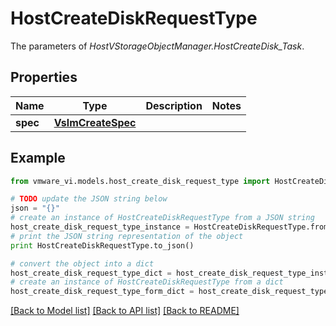 # HostCreateDiskRequestType

The parameters of *HostVStorageObjectManager.HostCreateDisk_Task*. 

## Properties
Name | Type | Description | Notes
------------ | ------------- | ------------- | -------------
**spec** | [**VslmCreateSpec**](VslmCreateSpec.md) |  | 

## Example

```python
from vmware_vi.models.host_create_disk_request_type import HostCreateDiskRequestType

# TODO update the JSON string below
json = "{}"
# create an instance of HostCreateDiskRequestType from a JSON string
host_create_disk_request_type_instance = HostCreateDiskRequestType.from_json(json)
# print the JSON string representation of the object
print HostCreateDiskRequestType.to_json()

# convert the object into a dict
host_create_disk_request_type_dict = host_create_disk_request_type_instance.to_dict()
# create an instance of HostCreateDiskRequestType from a dict
host_create_disk_request_type_form_dict = host_create_disk_request_type.from_dict(host_create_disk_request_type_dict)
```
[[Back to Model list]](../README.md#documentation-for-models) [[Back to API list]](../README.md#documentation-for-api-endpoints) [[Back to README]](../README.md)


